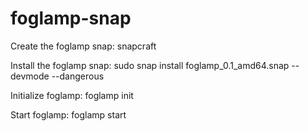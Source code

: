 # foglamp-snap

Create the foglamp snap:
snapcraft

Install the foglamp snap:
sudo snap install foglamp_0.1_amd64.snap --devmode --dangerous

Initialize foglamp:
foglamp init

Start foglamp:
foglamp start

